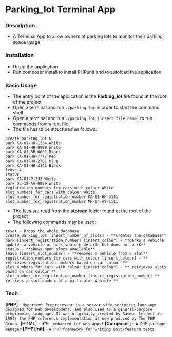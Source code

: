 # Parking_lot Terminal App
### Description : 

  - A Terminal App to allow owners of parking lots to monitor their parking space usage
### Installation
 - Unzip the application
 - Run composer install to install PHPunit and to autoload the application
 
 ### Basic Usage
- The entry point of the application is the **Parking_lot** file found at the root of the project
 - Open a terminal and run `./parking_lot` in order to start the command shell
 - Open a terminal and run `./parking_lot [insert_file_name]` to run commands from a text file.
 - The file has to be structured as follows: 
```reset
create_parking_lot 6 
park KA-01-HH-1234 White
park KA-01-HH-9999 White
park KA-01-BB-0001 Black
park KA-01-HH-7777 Red
park KA-01-HH-2701 Blue
park KA-01-HH-3141 Black
leave 4
status
park KA-01-P-333 White
park DL-12-AA-9999 White
registration_numbers_for_cars_with_colour White
slot_numbers_for_cars_with_colour White
slot_number_for_registration_number KA-01-HH-3141
slot_number_for_registration_number MH-04-AY-1111 
```
- The files are read from the **storage** folder found at the root of the project
- The following commands may be used: 
```
reset - Drops the whole database
create_parking_lot [insert_number_of_slots] - **creates the database**
park [insert_registration_number] [insert_colour] - **parks a vehicle, updates a vehicle or adds vehicle details but does not park**
status - **shows open slots available**
leave [insert_slot_number] - **removes a vehicle from a slot**
registration_numbers_for_cars_with_colour [insert_colour] - ** retrieves registration numbers based on car colour **
slot_numbers_for_cars_with_colour [insert_colour] - ** retrieves slots based on car colour **
slot_number_for_registration_number [insert_registration_number] ** retrives a slot number of a particular vehicle **
```
### Tech

**[PHP]** - 
`Hypertext Preprocessor is a server-side scripting language designed for Web development, and also used as a general-purpose programming language. It was originally created by Rasmus Lerdorf in 1994; the PHP reference implementation is now produced by The PHP Group.`
**[HTML]** -
`HTML enhanced for web apps!`
**[Composer]** -
`A PHP package manager`
**[PHPUnit]** -
`A PHP framework for writing unit/feature tests`
